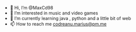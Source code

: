 - 👋 Hi, I’m @MaxCd98
- 👀 I’m interested in music and video games
- 🌱 I’m currently learning java , python and a little bit of web
- 📫 How to reach me codreanu.marius@pm.me

<!---
MaxCd98/MaxCd98 is a ✨ special ✨ repository because its `README.md` (this file) appears on your GitHub profile.
You can click the Preview link to take a look at your changes.
--->
